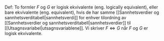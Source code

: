 Def:
To formler $F$ og $G$ er logisk ekvivalente (eng. logically equivalent), eller bare ekvivalente (eng. equivalent), hvis de har samme [[Sannhetsverdier og sannhetsverditabell|sannhetsverdi]] for enhver tilordning av [[Sannhetsverdier og sannhetsverditabell|sannhetsverdier]] til [[Utsagnsvariabel|utsagnsvariablene]]. Vi skriver $F \Leftrightarrow G$ når $F$ og $G$ er logisk ekvivalente.
